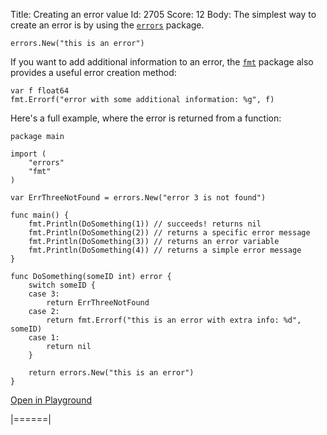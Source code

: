 Title: Creating an error value
Id: 2705
Score: 12
Body:
The simplest way to create an error is by using the [`errors`](https://golang.org/pkg/errors/) package.

    errors.New("this is an error")

If you want to add additional information to an error, the [`fmt`](https://golang.org/pkg/fmt/) package also provides a useful error creation method:

    var f float64
    fmt.Errorf("error with some additional information: %g", f)

Here's a full example, where the error is returned from a function:

    package main

    import (
        "errors"
        "fmt"
    )

    var ErrThreeNotFound = errors.New("error 3 is not found")

    func main() {
        fmt.Println(DoSomething(1)) // succeeds! returns nil
        fmt.Println(DoSomething(2)) // returns a specific error message
        fmt.Println(DoSomething(3)) // returns an error variable
        fmt.Println(DoSomething(4)) // returns a simple error message
    }

    func DoSomething(someID int) error {
        switch someID {
        case 3:
            return ErrThreeNotFound
        case 2:
            return fmt.Errorf("this is an error with extra info: %d", someID)
        case 1:
            return nil
        }

        return errors.New("this is an error")
    }

[Open in Playground][1]


  [1]: https://play.golang.org/p/4xlwXJo2m0
|======|
